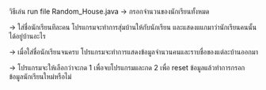 วิธีเล่น run file Random_House.java
-> กรอกจำนวนของนักเรียนทั้งหมด

-> ใส่ชื่อนักเรียนทีละคน โปรแกรมจะทำการสุ่มบ้านให้กับนักเรียน และแสดงแแกมาว่านักเรียนคนนั้นได้อยู่บ้านอะไร

-> เมื่อใส่ชื่อนักเรียนจนครบ โปรแกรมจะทำการแสดงข้อมูลจำนวนคนและราบชื่อของแต่ละบ้านออกมา

-> โปรแกรมจะให้เลือกว่าจะกด 1 เพื่อจบโปรแกรมและกด 2 เพื่อ reset ข้อมูลแล้วทำการกรอกข้อมูลนักเรียนใหม่หรือไม่
